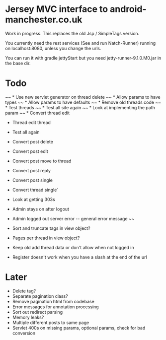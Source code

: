Jersey MVC interface to android-manchester.co.uk
================================================
 
Work in progress. This replaces the old Jsp / SimpleTags version.

You currently need the rest services (See and run Natch-Runner) running on localhost:8080, unless you change the urls.

You can run it with gradle jettyStart but you need jetty-runner-9.1.0.M0.jar in the base dir.

Todo
====

~~ * Use new servlet generator on thread delete
~~ * Allow params to have types
~~ * Allow params to have defaults
~~ * Remove old threads code
~~ * Test threads
~~ * Test all site again 
~~ * Look at implementing the path param
~~ * Convert thread edit
* Thread edit thread
* Test all again
* Convert post delete 
* Convert post edit
* Convert post move to thread
* Convert post reply
* Convert post single
* Convert thread single`
* Look at getting 303s

* Admin stays on after logout
* Admin logged out server error -- general error message
~~
* Sort and truncate tags in view object?
* Pages per thread in view object?
* Keep old add thread data or don't allow when not logged in
* Register doesn't work when you have a slash at the end of the url 


Later
=====

* Delete tag?
* Separate pagination class?
* Remove pagination html from codebase
* Error messages for annotation processing
* Sort out redirect parsing
* Memory leaks?
* Multiple different posts to same page
* Servlet 400s on missing params, optional params, check for bad conversion

